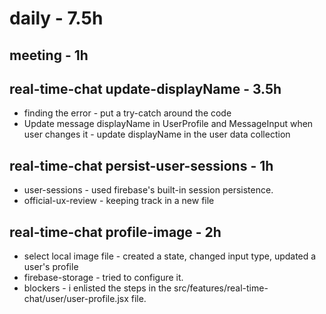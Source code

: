# daily - 7.5h

## meeting - 1h

## real-time-chat update-displayName - 3.5h 
* finding the error - put a try-catch around the code
* Update message displayName in UserProfile and MessageInput when user changes it - update displayName in the user data collection

## real-time-chat persist-user-sessions - 1h
* user-sessions - used firebase's built-in session persistence.
* official-ux-review - keeping track in a new file

## real-time-chat profile-image - 2h
* select local image file - created a state, changed input type, updated a user's profile
* firebase-storage - tried to configure it.
* blockers - i enlisted the steps in the src/features/real-time-chat/user/user-profile.jsx file.